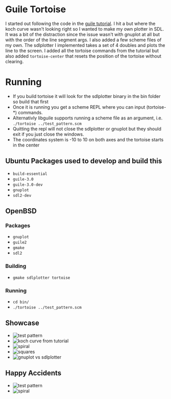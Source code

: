 # Guile Tortoise

I started out following the code in the [guile tutorial](https://www.gnu.org/software/guile/docs/guile-tut/tutorial.html). I hit a but where the koch curve wasn't looking right so I wanted to make my own plotter in SDL. It was a bit of the distraction since the issue wasn't with gnuplot at all but with the order of the line segment args. I also added a few scheme files of my own. The sdlplotter I implemented takes a set of 4 doubles and plots the line to the screen. I added all the tortoise commands from the tutorial but also added `tortoise-center` that resets the position of the tortoise without clearing.

# Running
- If you build tortoise it will look for the sdlplotter binary in the bin folder so build that first
- Once it is running you get a scheme REPL where you can input (tortoise-*) commands.
- Alternativly libguile supports running a scheme file as an argument, i.e. `./tortoise ../test_pattern.scm`
- Quitting the repl will not close the sdlplotter or gnuplot but they should exit if you just close the windows.
- The coordinates system is -10 to 10 on both axes and the tortoise starts in the center

## Ubuntu Packages used to develop and build this
- `build-essential`
- `guile-3.0`
- `guile-3.0-dev`
- `gnuplot`
- `sdl2-dev`

## OpenBSD
### Packages
- `gnuplot`
- `guile2`
- `gmake`
- `sdl2`

### Building
- `gmake sdlplotter tortoise`

### Running
- `cd bin/`
- `./tortoise ../test_pattern.scm`

## Showcase
- ![test pattern](images/sdlplotter_testpattern.png)
- ![koch curve from tutorial](images/sdlplotter_koch_curve.png)
- ![spiral](images/sdlplotter_spiral.png)
- ![squares](images/sdlplotter_squares.png)
- ![gnuplot vs sdlplotter](images/sdlplotter_and_gnuplot.png)

## Happy Accidents
- ![test pattern](images/sdlplotter_testpattern_happy_accident.png)
- ![spiral](images/sdlplotter_spiral_happy_accident.png)

